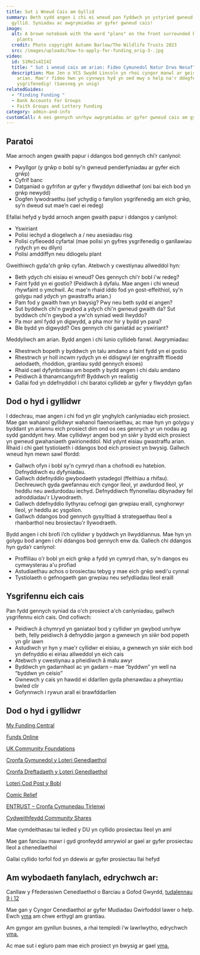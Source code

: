 ```yaml
---
title: Sut i Wneud Cais am Gyllid
summary: Beth sydd angen i chi ei wneud pan fyddwch yn ystyried gwneud cais am
  gyllid. Syniadau ac awgrymiadau ar gyfer gwneud cais!
image:
  alt: A brown notebook with the word "plans" on the front surrounded by green
    plants
  credit: Photo copyright Autumn Barlow/The Wildlife Trusts 2023
  src: /images/uploads/how-to-apply-for-funding_orig-3-.jpg
video:
  id: S1MeIs4II4I
  title: " Sut i wneud cais am arian: Fideo Cymunedol Natur Drws Nesaf"
  description: Mae Jen o VCS Swydd Lincoln yn rhoi cyngor manwl ar geisiadau am
    arian. Mae'r fideo hwn yn cynnwys hyd yn oed mwy o help na'r ddogfen
    ysgrifenedig! (Saesneg yn unig)
relatedGuides:
  - "Finding Funding "
  - Bank Accounts For Groups
  - Faith Groups and Lottery Funding
category: admin-and-info
customCall: A oes gennych unrhyw awgrymiadau ar gyfer gwneud cais am gyllid?
---
```

## Paratoi

Mae arnoch angen gwaith papur i ddangos bod gennych chi’r canlynol:

* Pwyllgor (y grŵp o bobl sy'n gwneud penderfyniadau ar gyfer eich grŵp)
* Cyfrif banc
* Datganiad o gyfrifon ar gyfer y flwyddyn ddiwethaf (oni bai eich bod yn grŵp newydd)
* Dogfen lywodraethu (sef ychydig o fanylion ysgrifenedig am eich grŵp, sy’n dweud sut mae’n cael ei redeg)

Efallai hefyd y bydd arnoch angen gwaith papur i ddangos y canlynol:

* Yswiriant
* Polisi iechyd a diogelwch a / neu asesiadau risg
* Polisi cyfleoedd cyfartal (mae polisi yn gyfres ysgrifenedig o ganllawiau rydych yn eu dilyn)
* Polisi amddiffyn neu ddiogelu plant

Gweithiwch gyda'ch grŵp cyfan. Atebwch y cwestiynau allweddol hyn:

* Beth ydych chi eisiau ei wneud? Oes gennych chi'r bobl i'w redeg?
* Faint fydd yn ei gostio? (Peidiwch â dyfalu. Mae angen i chi wneud rhywfaint o ymchwil. Ac mae'n rhaid iddo fod yn gost-effeithiol, sy'n golygu nad ydych yn gwastraffu arian.)
* Pam fod y gwaith hwn yn bwysig? Pwy neu beth sydd ei angen?
* Sut byddwch chi'n gwybod a ydych chi'n gwneud gwaith da? Sut byddwch chi'n gwybod a yw'ch syniad wedi llwyddo?
* Pa mor aml fydd yn digwydd, a pha mor hir y bydd yn para?
* Ble bydd yn digwydd? Oes gennych chi ganiatâd ac yswiriant?

Meddyliwch am arian. Bydd angen i chi lunio cyllideb fanwl. Awgrymiadau:

* Rhestrwch bopeth y byddwch yn talu amdano a faint fydd yn ei gostio
* Rhestrwch yr holl incwm rydych yn ei ddisgwyl (er enghraifft ffioedd aelodaeth, rhoddion, grantiau sydd gennych eisoes)
* Rhaid cael dyfynbrisiau am bopeth y bydd angen i chi dalu amdano
* Peidiwch â thanamcangyfrif! Byddwch yn realistig
* Gallai fod yn ddefnyddiol i chi baratoi cyllideb ar gyfer y flwyddyn gyfan

## Dod o hyd i gyllidwr

I ddechrau, mae angen i chi fod yn glir ynghylch canlyniadau eich prosiect. Mae gan wahanol gyllidwyr wahanol flaenoriaethau, ac mae hyn yn golygu y byddant yn ariannu eich prosiect dim ond os oes gennych yr un nodau ag sydd ganddynt hwy.
Mae cyllidwyr angen bod yn siŵr y bydd eich prosiect yn gwneud gwahaniaeth gwirioneddol. Nid ydynt eisiau gwastraffu arian. Rhaid i chi gael tystiolaeth i ddangos bod eich prosiect yn bwysig. Gallwch wneud hyn mewn sawl ffordd:

* Gallwch ofyn i bobl sy'n cymryd rhan a chofnodi eu hatebion. Defnyddiwch eu dyfyniadau.
* Gallwch ddefnyddio gwybodaeth ystadegol (ffeithiau a rhifau). Dechreuwch gyda gwefannau eich cyngor lleol, yr awdurdod lleol, yr heddlu neu awdurdodau iechyd. Defnyddiwch ffynonellau dibynadwy fel adroddiadau'r Llywodraeth.
* Gallwch ddefnyddio llythyrau cefnogi gan grwpiau eraill, cynghorwyr lleol, yr heddlu ac ysgolion.
* Gallwch ddangos bod gennych gysylltiad â strategaethau lleol a rhanbarthol neu brosiectau'r llywodraeth.

Bydd angen i chi brofi i’ch cyllidwr y byddwch yn llwyddiannus. Mae hyn yn golygu bod angen i chi ddangos bod gennych enw da. Gallech chi ddangos hyn gyda’r canlynol:

* Proffiliau o'r bobl yn eich grŵp a fydd yn cymryd rhan, sy'n dangos eu cymwysterau a'u profiad
* Astudiaethau achos o brosiectau tebyg y mae eich grŵp wedi'u cynnal
* Tystiolaeth o gefnogaeth gan grwpiau neu sefydliadau lleol eraill

## Ysgrifennu eich cais

Pan fydd gennych syniad da o'ch prosiect a'ch canlyniadau, gallwch ysgrifennu eich cais. Ond cofiwch:

* Peidiwch â chymryd yn ganiataol bod y cyllidwr yn gwybod unrhyw beth, felly peidiwch â defnyddio jargon a gwnewch yn siŵr bod popeth yn glir iawn
* Astudiwch yr hyn y mae'r cyllidwr ei eisiau, a gwnewch yn siŵr eich bod yn defnyddio ei eiriau allweddol yn eich cais
* Atebwch y cwestiynau a pheidiwch â malu awyr
* Byddwch yn gadarnhaol ac yn gadarn – mae “byddwn” yn well na “byddwn yn ceisio”
* Gwnewch y cais yn hawdd ei ddarllen gyda phenawdau a phwyntiau bwled clir
* Gofynnwch i rywun arall ei brawfddarllen

## Dod o hyd i gyllidwr

[My Funding Central](https://www.myfundingcentral.co.uk/)


[Funds Online](https://fundsonline.org.uk/)


[UK Community Foundations](https://www.ukcommunityfoundations.org/)


[Cronfa Gymunedol y Loteri Genedlaethol](https://www.tnlcommunityfund.org.uk/)


[Cronfa Dreftadaeth y Loteri Genedlaethol](https://www.heritagefund.org.uk/)


[Loteri Cod Post y Bobl](https://www.postcodetrust.org.uk/)


[Comic Relief](https://www.comicrelief.com/funding/funding-opportunities)


[ENTRUST – Cronfa Cymunedau Tirlenwi](https://www.entrust.org.uk/landfill-community-fund/finding-funding/funder-search/)


[Cydweithfeydd Community Shares](https://www.uk.coop/support-your-co-op/community-shares)


Mae cymdeithasau tai ledled y DU yn cyllido prosiectau lleol yn aml


Mae gan fanciau mawr i gyd gronfeydd amrywiol ar gael ar gyfer prosiectau lleol a chenedlaethol


Gallai cyllido torfol fod yn ddewis ar gyfer prosiectau llai hefyd



## Am wybodaeth fanylach, edrychwch ar:

Canllaw y Ffederasiwn Cenedlaethol o Barciau a Gofod Gwyrdd, [tudalennau 9 i 12](https://natfedparks.org.uk/wp-content/uploads/2020/02/PAGCE-events-workshop-docs-all-collated.pdf)


Mae gan y Cyngor Cenedlaethol ar gyfer Mudiadau Gwirfoddol lawer o help. Ewch [yma](https://beta.ncvo.org.uk/help-and-guidance/funding-income/all-about-grants/) am chwe erthygl am grantiau. 

Am gyngor am gynllun busnes, a rhai templedi i’w lawrlwytho, edrychwch [yma.](https://knowhow.ncvo.org.uk/tools-resources/business-plan-template) 

Ac mae sut i egluro pam mae eich prosiect yn bwysig ar gael [yma.](https://knowhow.ncvo.org.uk/how-to/how-to-explain-why-your-project-is-needed-in-300-words)


